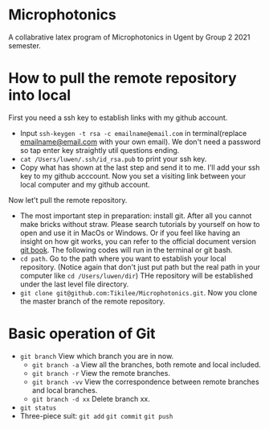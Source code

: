 # Microphotonics
A collabrative latex program of Microphotonics in Ugent by Group 2 2021 semester.

# How to pull the remote repository into local
First you need a ssh key to establish links with my github account.
* Input `ssh-keygen -t rsa -c emailname@email.com` in terminal(replace emailname@email.com with your own email).
We don't need a password so tap enter key straightly util questions ending.
* `cat /Users/luwen/.ssh/id_rsa.pub` to print your ssh key.
* Copy what has shown at the last step and send it to me. I'll add your ssh key to my github acccount. 
Now you set a visiting link between your local computer and my github account.

Now let't pull the remote repository.
* The most important step in preparation: install git. After all you cannot make bricks without straw.
Please search tutorials by yourself on how to open and use it in MacOs or Windows. Or if you feel like having an insight
on how git works, you can refer to the official document version [git book](https://git-scm.com/book/en/v2).
The following codes will run in the terminal or git bash.
* `cd path`. Go to the path where you want to establish your local repository.
(Notice again that don't just put path but the real path in your computer like `cd /Users/luwen/dir`)
THe repository will be established under the last level file directory.
* `git clone git@github.com:Tikilee/Microphotonics.git`. Now you clone the master branch of the remote repository.

# Basic operation of Git
* `git branch` View which branch you are in now.
  - `git branch -a` View all the branches, both remote and local included.
  - `git branch -r` View the remote branches.
  - `git branch -vv` View the correspondence between remote branches and local branches.
  - `git branch -d xx` Delete branch xx.
* `git status`
* Three-piece suit: `git add` `git commit` `git push` 
